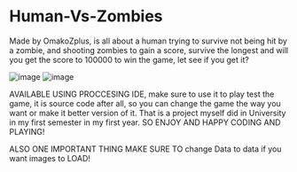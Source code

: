 # Human-Vs-Zombies
Made by OmakoZplus, is all about a human trying to survive not being hit by a zombie, and shooting zombies to gain a score, 
survive the longest and will you get the score to 100000 to win the game, let see if you get it?

![image](https://github.com/user-attachments/assets/530cde14-e1e8-4e80-978b-aa007f68bb13)
![image](https://github.com/user-attachments/assets/6563a78b-7fcb-4915-bc6e-c47a840b5aab)


AVAILABLE USING PROCCESING IDE, make sure to use it to play test the game, it is source code after all, so you can change the game the way you want or make it better version of it. That is a project myself did in University in my first semester in my first year. SO ENJOY AND HAPPY CODING AND PLAYING! 

ALSO ONE IMPORTANT THING MAKE SURE TO change Data to data if you want images to LOAD!
